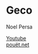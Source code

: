 # Geco

Noel Persa

[Youtube](https://www.youtube.com/user/Gecoaa)  
[pouët.net](https://www.pouet.net/user.php?who=99616)  

